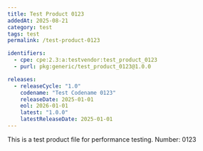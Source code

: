 ```yaml
---
title: Test Product 0123
addedAt: 2025-08-21
category: test
tags: test
permalink: /test-product-0123

identifiers:
  - cpe: cpe:2.3:a:testvendor:test_product_0123
  - purl: pkg:generic/test_product_0123@1.0.0

releases:
  - releaseCycle: "1.0"
    codename: "Test Codename 0123"
    releaseDate: 2025-01-01
    eol: 2026-01-01
    latest: "1.0.0"
    latestReleaseDate: 2025-01-01
---
```


This is a test product file for performance testing. Number: 0123
